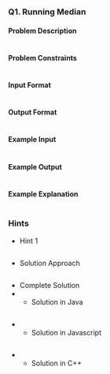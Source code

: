 ### Q1. Running Median
#### Problem Description
```text

```
#### Problem Constraints
```text

```
#### Input Format
```text

```
#### Output Format
```text

```
#### Example Input
```text

```
#### Example Output
```text

```
#### Example Explanation
```text

```
### Hints
* Hint 1
```text

```
* Solution Approach
```text

```
* Complete Solution
* * Solution in Java
```java

```
* * Solution in Javascript
```javascript

```
* * Solution in C++
```cpp

```

